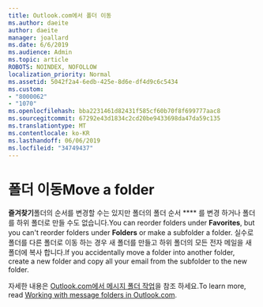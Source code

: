```yaml
---
title: Outlook.com에서 폴더 이동
ms.author: daeite
author: daeite
manager: joallard
ms.date: 6/6/2019
ms.audience: Admin
ms.topic: article
ROBOTS: NOINDEX, NOFOLLOW
localization_priority: Normal
ms.assetid: 5042f2a4-6edb-425e-8d6e-df4d9c6c5434
ms.custom:
- "8000062"
- "1070"
ms.openlocfilehash: bba2231461d82431f585cf60b70f8f699777aac8
ms.sourcegitcommit: 67292e43d1834c2cd20be9433698da47da59c135
ms.translationtype: MT
ms.contentlocale: ko-KR
ms.lasthandoff: 06/06/2019
ms.locfileid: "34749437"
---
```

# <a name="move-a-folder"></a><span data-ttu-id="d2f76-102">폴더 이동</span><span class="sxs-lookup"><span data-stu-id="d2f76-102">Move a folder</span></span>

<span data-ttu-id="d2f76-103">**즐겨찾기**폴더의 순서를 변경할 수는 있지만 폴더의 폴더 순서 \*\*\*\* 를 변경 하거나 폴더를 하위 폴더로 만들 수도 없습니다.</span><span class="sxs-lookup"><span data-stu-id="d2f76-103">You can reorder folders under **Favorites**, but you can't reorder folders under **Folders** or make a subfolder a folder.</span></span> <span data-ttu-id="d2f76-104">실수로 폴더를 다른 폴더로 이동 하는 경우 새 폴더를 만들고 하위 폴더의 모든 전자 메일을 새 폴더에 복사 합니다.</span><span class="sxs-lookup"><span data-stu-id="d2f76-104">If you accidentally move a folder into another folder, create a new folder and copy all your email from the subfolder to the new folder.</span></span>
  
<span data-ttu-id="d2f76-105">자세한 내용은 [Outlook.com에서 메시지 폴더 작업](https://support.office.com/article/6bb0723a-f39f-4a8d-bb3f-fab5dcc2510a)을 참조 하세요.</span><span class="sxs-lookup"><span data-stu-id="d2f76-105">To learn more, read [Working with message folders in Outlook.com](https://support.office.com/article/6bb0723a-f39f-4a8d-bb3f-fab5dcc2510a).</span></span>